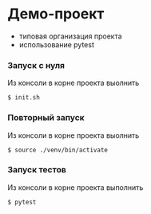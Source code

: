 # Демо-проект

- типовая организация проекта
- использование pytest


### Запуск c нуля

 Из консоли в корне проекта выолнить
```
$ init.sh
```

### Повторный запуск

 Из консоли в корне проекта выолнить
```
$ source ./venv/bin/activate
```

### Запуск тестов

Из консоли в корне проекта выполнить
```
$ pytest
```